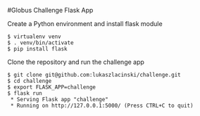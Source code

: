 #Globus Challenge Flask App

Create a Python environment and install flask module
```
$ virtualenv venv
$ . venv/bin/activate
$ pip install flask
```

Clone the repository and run the challenge app
```
$ git clone git@github.com:lukaszlacinski/challenge.git
$ cd challenge
$ export FLASK_APP=challenge
$ flask run
 * Serving Flask app "challenge"
 * Running on http://127.0.0.1:5000/ (Press CTRL+C to quit)
```
